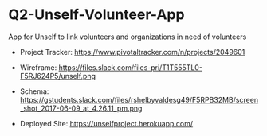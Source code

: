 # Q2-Unself-Volunteer-App
App for Unself to link volunteers and organizations in need of volunteers

* Project Tracker: https://www.pivotaltracker.com/n/projects/2049601

* Wireframe: https://files.slack.com/files-pri/T1T555TL0-F5RJ624P5/unself.png

* Schema: https://gstudents.slack.com/files/rshelbyvaldesg49/F5RPB32MB/screen_shot_2017-06-09_at_4.26.11_pm.png

* Deployed Site: https://unselfproject.herokuapp.com/
